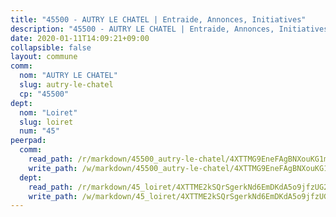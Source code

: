 ```yaml
---
title: "45500 - AUTRY LE CHATEL | Entraide, Annonces, Initiatives"
description: "45500 - AUTRY LE CHATEL | Entraide, Annonces, Initiatives"
date: 2020-01-11T14:09:21+09:00
collapsible: false
layout: commune
comm:
  nom: "AUTRY LE CHATEL"
  slug: autry-le-chatel
  cp: "45500"
dept:
  nom: "Loiret"
  slug: loiret
  num: "45"
peerpad:
  comm:
    read_path: /r/markdown/45500_autry-le-chatel/4XTTMG9EneFAgBNXouKG1mDe1i8fym6VyzXZam42wgxYrMj4a
    write_path: /w/markdown/45500_autry-le-chatel/4XTTMG9EneFAgBNXouKG1mDe1i8fym6VyzXZam42wgxYrMj4a-K3TgV45ZzTRsGbhBtHvjcgoeZHBaZt5sUCDR91kJX3i3b1z2Emhs8qZqtNCMrBVzfdyuQFbsinFtBQsKMRGXq4X5LKn7jdtPiJFT9GZTR8Dzs7HQSAokicLh1CTZAiTYL65mLEfY
  dept:
    read_path: /r/markdown/45_loiret/4XTTME2kSQrSgerkNd6EmDKdA5o9jfzUG2SAG8C2qVYb3YXN4
    write_path: /w/markdown/45_loiret/4XTTME2kSQrSgerkNd6EmDKdA5o9jfzUG2SAG8C2qVYb3YXN4-K3TgULpEDoP6p5UphGUnEGQQDb2AQTj81Z2trE1ZVsdtBZSXUbkVLE9oEias3DdMz5vmgxRH8ErfnuyVj2VYfJxxhBMoq5ZxQCDrb2jTVFkww5uEThgDKwT8pF9LfJGTpqNraKjJ
---
```


